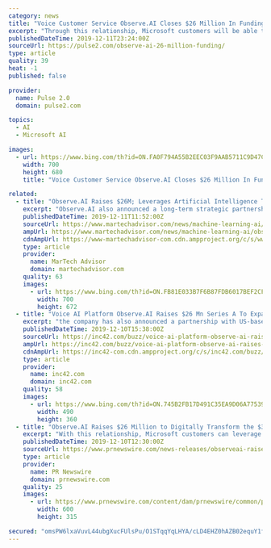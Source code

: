 ```yaml
---
category: news
title: "Voice Customer Service Observe.AI Closes $26 Million In Funding"
excerpt: "Through this relationship, Microsoft customers will be able to leverage Observe.AI’s platform through its Azure marketplace. “At Microsoft, we’re thrilled to see one of our Microsoft for Start-Up members excel as one of the fastest-growing startups in the Bay Area. Observe.AI continues to define how AI can transform the customer ..."
publishedDateTime: 2019-12-11T23:24:00Z
sourceUrl: https://pulse2.com/observe-ai-26-million-funding/
type: article
quality: 39
heat: -1
published: false

provider:
  name: Pulse 2.0
  domain: pulse2.com

topics:
  - AI
  - Microsoft AI

images:
  - url: https://www.bing.com/th?id=ON.FA0F794A55B2EEC03F9AAB5711C9D47C
    width: 700
    height: 680
    title: "Voice Customer Service Observe.AI Closes $26 Million In Funding"

related:
  - title: "Observe.AI Raises $26M; Leverages Artificial Intelligence To Optimize Voice Customer Service"
    excerpt: "Observe.AI also announced a long-term strategic partnership with Microsoft. With this partnership, Microsoft customers can leverage Observe.AI’s platform through its Azure marketplace. “At Microsoft, we're thrilled to see one of our Microsoft for Start-Up members excel as one of the fastest-growing startups in the Bay Area. Observe.AI ..."
    publishedDateTime: 2019-12-11T11:52:00Z
    sourceUrl: https://www.martechadvisor.com/news/machine-learning-ai/observeai-raises-26m-leverages-artificial-intelligence-to-optimize-voice-customer-service/
    ampUrl: https://www.martechadvisor.com/news/machine-learning-ai/observeai-raises-26m-leverages-artificial-intelligence-to-optimize-voice-customer-service/
    cdnAmpUrl: https://www-martechadvisor-com.cdn.ampproject.org/c/s/www.martechadvisor.com/news/machine-learning-ai/observeai-raises-26m-leverages-artificial-intelligence-to-optimize-voice-customer-service/
    type: article
    provider:
      name: MarTech Advisor
      domain: martechadvisor.com
    quality: 63
    images:
      - url: https://www.bing.com/th?id=ON.FB81E033B7F6B87FDB6017BEF2CF4B89
        width: 700
        height: 672
  - title: "Voice AI Platform Observe.AI Raises $26 Mn Series A To Expand Operations"
    excerpt: "the company has also announced a partnership with US-based tech giant Microsoft to bring AI-powered coaching and conversational insights to clients of both the companies through Microsoft’s Azure marketplace. Swapnil Jain, CEO and cofounder of Observe.AI said that today’s customer service agents have a unique ability to emotionally connect ..."
    publishedDateTime: 2019-12-10T15:38:00Z
    sourceUrl: https://inc42.com/buzz/voice-ai-platform-observe-ai-raises-26-mn-series-a-to-expand-operations/
    ampUrl: https://inc42.com/buzz/voice-ai-platform-observe-ai-raises-26-mn-series-a-to-expand-operations/amp/
    cdnAmpUrl: https://inc42-com.cdn.ampproject.org/c/s/inc42.com/buzz/voice-ai-platform-observe-ai-raises-26-mn-series-a-to-expand-operations/amp/
    type: article
    provider:
      name: inc42.com
      domain: inc42.com
    quality: 58
    images:
      - url: https://www.bing.com/th?id=ON.745B2FB17D491C35EA9D06A77539B52E
        width: 490
        height: 360
  - title: "Observe.AI Raises $26 Million to Digitally Transform the $300 Billion Voice Customer Service Market with Artificial Intelligence"
    excerpt: "With this relationship, Microsoft customers can leverage Observe.AI's platform through its Azure marketplace. \"At Microsoft, we're thrilled to see one of our Microsoft for Start-Up members excel as one of the fastest-growing startups in the Bay Area. Observe.AI continues to define how AI can transform the customer experience, impacting ..."
    publishedDateTime: 2019-12-10T12:30:00Z
    sourceUrl: https://www.prnewswire.com/news-releases/observeai-raises-26-million-to-digitally-transform-the-300-billion-voice-customer-service-market-with-artificial-intelligence-300971971.html
    type: article
    provider:
      name: PR Newswire
      domain: prnewswire.com
    quality: 25
    images:
      - url: https://www.prnewswire.com/content/dam/prnewswire/common/prn_facebook_sharing_logo.jpg
        width: 600
        height: 315

secured: "omsPW6lxaVuvL44ubgXucFUlsPu/O1STqqYqLHYA/cLD4EHZ0hAZB02equY1fW5ao2kmYqeCIp6/p4QGfXgKu1FmBrT2WfC8637v4128CchpnwRZEqILDE8Te4KGrK+NB4U7K2GGt3yCAVlJTvqODic6I9kICHrTv4NE4nPNIqlzVL5fla5YrTlLfKyAxkqOWq2j+aXAEuaEZ2kF2dbTUAG8zz78IvNYgjF89hyECbOEG1M3KJAriIFIQkg/PO94FvVd/g5lRoRg0YECtazjHg==;uys7stO2VZz04yTJvdifMg=="
---
```


